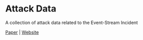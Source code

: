 # Attack Data
A collection of attack data related to the Event-Stream Incident

[Paper]() | [Website](https://es-incident.github.io)
